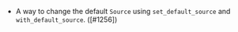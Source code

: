 * A way to change the default `Source` using `set_default_source` and `with_default_source`. ([#1256])